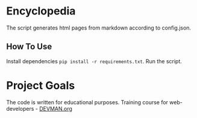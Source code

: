 # Encyclopedia

The script generates html pages from markdown according to config.json.

## How To Use
Install dependencies `pip install -r requirements.txt`. Run the script.

# Project Goals

The code is written for educational purposes. Training course for web-developers - [DEVMAN.org](https://devman.org)
